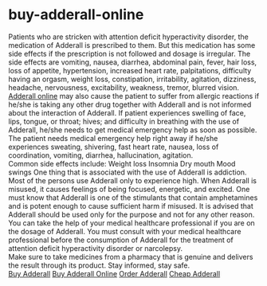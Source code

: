 # buy-adderall-online
Patients who are stricken with attention deficit hyperactivity disorder, the medication of Adderall is prescribed to them.  But this medication has some side effects if the prescription is not followed and dosage is irregular.  The side effects are vomiting, nausea, diarrhea, abdominal pain, fever, hair loss, loss of appetite, hypertension, increased heart rate, palpitations, difficulty having an orgasm, weight loss, constipation, irritability, agitation, dizziness, headache, nervousness, excitability, weakness, tremor, blurred vision.  
<a href="https://www.bestpharmacyinusa.com/product-category/buy-adderall-online">Adderall online</a> may also cause the patient to suffer from allergic reactions if he/she is taking any other drug together with Adderall and is not informed about the interaction of Adderall.  If patient experiences swelling of face, lips, tongue, or throat; hives; and difficulty in breathing with the use of Adderall, he/she needs to get medical emergency help as soon as possible.  
The patient needs medical emergency help right away if he/she experiences sweating, shivering, fast heart rate, nausea, loss of coordination, vomiting, diarrhea, hallucination, agitation.  
Common side effects include:
Weight loss
Insomnia
Dry mouth
Mood swings
One thing that is associated with the use of Adderall is addiction.  Most of the persons use Adderall only to experience high.  When Adderall is misused, it causes feelings of being focused, energetic, and excited.  One must know that Adderall is one of the stimulants that contain amphetamines and is potent enough to cause sufficient harm if misused.  It is advised that Adderall should be used only for the purpose and not for any other reason.  
You can take the help of your medical healthcare professional if you are on the dosage of Adderall.  You must consult with your medical healthcare professional before the consumption of Adderall for the treatment of attention deficit hyperactivity disorder or narcolepsy.  
Make sure to take medicines from a pharmacy that is genuine and delivers the result through its product.  Stay informed, stay safe.  
<a href="https://www.bestpharmacyinusa.com/product-category/buy-adderall-online">Buy Adderall</a>
<a href="https://www.bestpharmacyinusa.com/product-category/buy-adderall-online">Buy Adderall Online</a>
<a href="https://www.bestpharmacyinusa.com/product-category/buy-adderall-online">Order Adderall</a>
<a href="https://www.bestpharmacyinusa.com/product-category/buy-adderall-online">Cheap Adderall</a>
